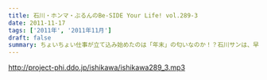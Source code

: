 ```yaml
---
title: 石川・ホンマ・ぶるんのBe-SIDE Your Life! vol.289-3
date: 2011-11-17
tags: ['2011年', '2011年11月']
draft: false
summary: ちょいちょい仕事が立て込み始めたのは「年末」の匂いなのか！？石川サンは、早くもお正月のスジュールが埋まってきているとかいないとか！？NAMAE
---
```


http://project-phi.ddo.jp/ishikawa/ishikawa289_3.mp3

